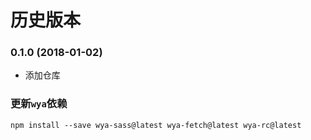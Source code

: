 # 历史版本

### 0.1.0 (2018-01-02)

* 添加仓库

### 更新`wya`依赖
```
npm install --save wya-sass@latest wya-fetch@latest wya-rc@latest
```
